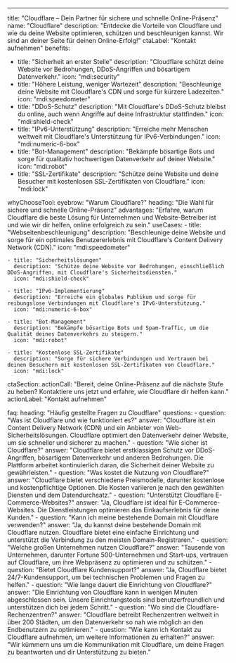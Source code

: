 ---
title: "Cloudflare – Dein Partner für sichere und schnelle Online-Präsenz"
name: "Cloudflare"
description: "Entdecke die Vorteile von Cloudflare und wie du deine Website optimieren, schützen und beschleunigen kannst. Wir sind an deiner Seite für deinen Online-Erfolg!"
ctaLabel: "Kontakt aufnehmen"
benefits:
  - title: "Sicherheit an erster Stelle"
    description: "Cloudflare schützt deine Website vor Bedrohungen, DDoS-Angriffen und bösartigem Datenverkehr."
    icon: "mdi:security"
  - title: "Höhere Leistung, weniger Wartezeit"
    description: "Beschleunige deine Website mit Cloudflare's CDN und sorge für kürzere Ladezeiten."
    icon: "mdi:speedometer"
  - title: "DDoS-Schutz"
    description: "Mit Cloudflare's DDoS-Schutz bleibst du online, auch wenn Angriffe auf deine Infrastruktur stattfinden."
    icon: "mdi:shield-check"
  - title: "IPv6-Unterstützung"
    description: "Erreiche mehr Menschen weltweit mit Cloudflare's Unterstützung für IPv6-Verbindungen."
    icon: "mdi:numeric-6-box"
  - title: "Bot-Management"
    description: "Bekämpfe bösartige Bots und sorge für qualitativ hochwertigen Datenverkehr auf deiner Website."
    icon: "mdi:robot"
  - title: "SSL-Zertifikate"
    description: "Schütze deine Website und deine Besucher mit kostenlosen SSL-Zertifikaten von Cloudflare."
    icon: "mdi:lock"

whyChooseTool:
  eyebrow: "Warum Cloudflare?"
  heading: "Die Wahl für sichere und schnelle Online-Präsenz"
  advantages: "Erfahre, warum Cloudflare die beste Lösung für Unternehmen und Website-Betreiber ist und wie wir dir helfen, online erfolgreich zu sein."
  useCases:
    - title: "Webseitenbeschleunigung"
      description: "Beschleunige deine Website und sorge für ein optimales Benutzererlebnis mit Cloudflare's Content Delivery Network (CDN)."
      icon: "mdi:speedometer"

    - title: "Sicherheitslösungen"
      description: "Schütze deine Website vor Bedrohungen, einschließlich DDoS-Angriffen, mit Cloudflare's Sicherheitsdiensten."
      icon: "mdi:shield-check"

    - title: "IPv6-Implementierung"
      description: "Erreiche ein globales Publikum und sorge für reibungslose Verbindungen mit Cloudflare's IPv6-Unterstützung."
      icon: "mdi:numeric-6-box"

    - title: "Bot-Management"
      description: "Bekämpfe bösartige Bots und Spam-Traffic, um die Qualität deines Datenverkehrs zu steigern."
      icon: "mdi:robot"

    - title: "Kostenlose SSL-Zertifikate"
      description: "Sorge für sichere Verbindungen und Vertrauen bei deinen Besuchern mit kostenlosen SSL-Zertifikaten von Cloudflare."
      icon: "mdi:lock"

ctaSection:
  actionCall: "Bereit, deine Online-Präsenz auf die nächste Stufe zu heben? Kontaktiere uns jetzt und erfahre, wie Cloudflare dir helfen kann."
  actionLabel: "Kontakt aufnehmen"

faq:
  heading: "Häufig gestellte Fragen zu Cloudflare"
  questions:
    - question: "Was ist Cloudflare und wie funktioniert es?"
      answer: "Cloudflare ist ein Content Delivery Network (CDN) und ein Anbieter von Web-Sicherheitslösungen. Cloudflare optimiert den Datenverkehr deiner Website, um sie schneller und sicherer zu machen."
    - question: "Wie sicher ist Cloudflare?"
      answer: "Cloudflare bietet erstklassigen Schutz vor DDoS-Angriffen, bösartigem Datenverkehr und anderen Bedrohungen. Die Plattform arbeitet kontinuierlich daran, die Sicherheit deiner Website zu gewährleisten."
    - question: "Was kostet die Nutzung von Cloudflare?"
      answer: "Cloudflare bietet verschiedene Preismodelle, darunter kostenlose und kostenpflichtige Optionen. Die Kosten variieren je nach den gewählten Diensten und dem Datendurchsatz."
    - question: "Unterstützt Cloudflare E-Commerce-Websites?"
      answer: "Ja, Cloudflare ist ideal für E-Commerce-Websites. Die Dienstleistungen optimieren das Einkaufserlebnis für deine Kunden."
    - question: "Kann ich meine bestehende Domain mit Cloudflare verwenden?"
      answer: "Ja, du kannst deine bestehende Domain mit Cloudflare nutzen. Cloudflare bietet eine einfache Einrichtung und unterstützt die Verbindung zu den meisten Domain-Registraren."
    - question: "Welche großen Unternehmen nutzen Cloudflare?"
      answer: "Tausende von Unternehmen, darunter Fortune 500-Unternehmen und Start-ups, vertrauen auf Cloudflare, um ihre Webpräsenz zu optimieren und zu schützen."
    - question: "Bietet Cloudflare Kundensupport?"
      answer: "Ja, Cloudflare bietet 24/7-Kundensupport, um bei technischen Problemen und Fragen zu helfen."
    - question: "Wie lange dauert die Einrichtung von Cloudflare?"
      answer: "Die Einrichtung von Cloudflare kann in wenigen Minuten abgeschlossen sein. Unsere Einrichtungstools sind benutzerfreundlich und unterstützen dich bei jedem Schritt."
    - question: "Wo sind die Cloudflare-Rechenzentren?"
      answer: "Cloudflare betreibt Rechenzentren weltweit in über 200 Städten, um den Datenverkehr so nah wie möglich an den Endbenutzern zu optimieren."
    - question: "Wie kann ich Kontakt zu Cloudflare aufnehmen, um weitere Informationen zu erhalten?"
      answer: "Wir kümmern uns um die Kommunikation mit Cloudflare, um deine Fragen zu beantworten und dir Unterstützung zu bieten."
